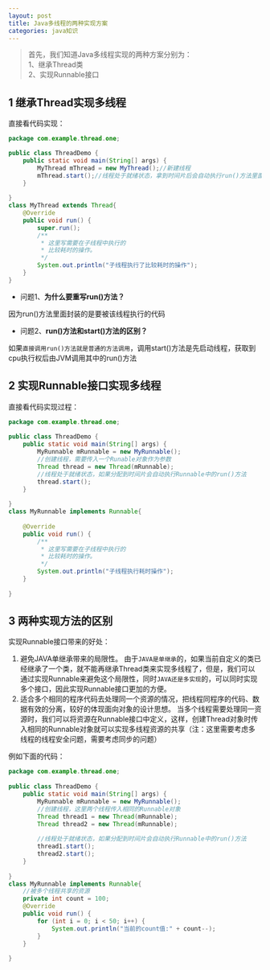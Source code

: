 ```yaml
---
layout: post
title: Java多线程的两种实现方案
categories: java知识
---
```


>首先，我们知道Java多线程实现的两种方案分别为：
<br/>1、继承Thread类 
<br/>2、实现Runnable接口


## 1 继承Thread实现多线程 ##

直接看代码实现：
```java
package com.example.thread.one;    

public class ThreadDemo {  
    public static void main(String[] args) {  
        MyThread mThread = new MyThread();//新建线程  
        mThread.start();//线程处于就绪状态，拿到时间片后会自动执行run()方法里面的代码块  
    }  
      
}  
class MyThread extends Thread{  
    @Override  
    public void run() {  
        super.run();  
        /** 
         * 这里写需要在子线程中执行的 
         * 比较耗时的操作。 
         */  
        System.out.println("子线程执行了比较耗时的操作");  
    }  
}  
```

- 问题1、**为什么要重写run()方法？**

因为run()方法里面封装的是要被该线程执行的代码  

- 问题2、**run()方法和start()方法的区别？**

如果`直接调用run()方法就是普通的方法调用`，调用start()方法是先启动线程，获取到cpu执行权后由JVM调用其中的run()方法  

## 2 实现Runnable接口实现多线程 ##

直接看代码实现过程：

```java
package com.example.thread.one;  
  
public class ThreadDemo {  
    public static void main(String[] args) {  
        MyRunnable mRunnable = new MyRunnable();  
        //创建线程，需要传入一个Runable对象作为参数  
        Thread thread = new Thread(mRunnable);  
        //线程处于就绪状态，如果分配到时间片会自动执行Runnable中的run()方法  
        thread.start();  
    }  
      
}  
class MyRunnable implements Runnable{  
  
    @Override  
    public void run() {  
        /** 
         * 这里写需要在子线程中执行的 
         * 比较耗时的操作。 
         */  
        System.out.println("子线程执行耗时操作");  
    }  
      
}  
```

## 3 两种实现方法的区别 ##

   实现Runnable接口带来的好处：

1. 避免JAVA单继承带来的局限性。
   由于`JAVA是单继承`的，如果当前自定义的类已经继承了一个类，就不能再继承Thread类来实现多线程了，但是，我们可以通过实现Runnable来避免这个局限性，同时`JAVA还是多实现`的，可以同时实现多个接口，因此实现Runnable接口更加的方便。
2. 适合多个相同的程序代码去处理同一个资源的情况，把线程同程序的代码、数据有效的分离，较好的体现面向对象的设计思想。
   当多个线程需要处理同一资源时，我们可以将资源在Runnable接口中定义，这样，创建Thread对象时传入相同的Runnable对象就可以实现多线程资源的共享（注：这里需要考虑多线程的线程安全问题，需要考虑同步的问题）

例如下面的代码：

```java
package com.example.thread.one;  
  
public class ThreadDemo {  
    public static void main(String[] args) {  
        MyRunnable mRunnable = new MyRunnable();  
        //创建线程，这里两个线程传入相同的Runnable对象  
        Thread thread1 = new Thread(mRunnable);  
        Thread thread2 = new Thread(mRunnable);  
          
        //线程处于就绪状态，如果分配到时间片会自动执行Runnable中的run()方法  
        thread1.start();  
        thread2.start();  
    }  
      
}  
class MyRunnable implements Runnable{  
    //被多个线程共享的资源  
    private int count = 100;  
    @Override  
    public void run() {  
        for (int i = 0; i < 50; i++) {  
            System.out.println("当前的count值:" + count--);  
        }  
    }  
      
}  
```
